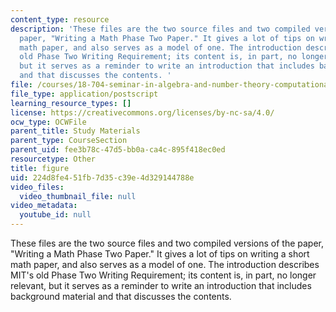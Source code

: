 ```yaml
---
content_type: resource
description: 'These files are the two source files and two compiled versions of the
  paper, "Writing a Math Phase Two Paper." It gives a lot of tips on writing a short
  math paper, and also serves as a model of one. The introduction describes MIT''s
  old Phase Two Writing Requirement; its content is, in part, no longer relevant,
  but it serves as a reminder to write an introduction that includes background material
  and that discusses the contents. '
file: /courses/18-704-seminar-in-algebra-and-number-theory-computational-commutative-algebra-and-algebraic-geometry-fall-2008/224d8fe451fb7d35c39e4d329144788e_figure.ps
file_type: application/postscript
learning_resource_types: []
license: https://creativecommons.org/licenses/by-nc-sa/4.0/
ocw_type: OCWFile
parent_title: Study Materials
parent_type: CourseSection
parent_uid: fee3b78c-47d5-bb0a-ca4c-895f418ec0ed
resourcetype: Other
title: figure
uid: 224d8fe4-51fb-7d35-c39e-4d329144788e
video_files:
  video_thumbnail_file: null
video_metadata:
  youtube_id: null
---
```

These files are the two source files and two compiled versions of the paper, "Writing a Math Phase Two Paper." It gives a lot of tips on writing a short math paper, and also serves as a model of one. The introduction describes MIT's old Phase Two Writing Requirement; its content is, in part, no longer relevant, but it serves as a reminder to write an introduction that includes background material and that discusses the contents. 